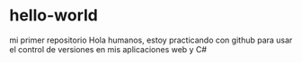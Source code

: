 # hello-world
mi primer repositorio
Hola humanos, estoy practicando con github
para usar el control de versiones en mis aplicaciones web y C#
